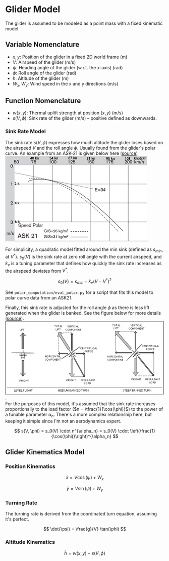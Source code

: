 # Glider Model
The glider is assumed to be modeled as a point mass with a fixed kinematic model

## Variable Nomenclature
- $x, y$: Position of the glider in a fixed 2D world frame (m)
- $V$: Airspeed of the glider (m/s)
- $\psi$: Heading angle of the glider (w.r.t. the x-axis) (rad)
- $\phi$: Roll angle of the glider (rad)
- $h$: Altitude of the glider (m)
- $W_x, W_y$: Wind speed in the x and y directions (m/s)

## Function Nomenclature
- $w(x, y)$: Thermal uplift strength at position $(x, y)$ (m/s)
- $s(V, \phi)$: Sink rate of the glider (m/s) – positive defined as downwards. 

### Sink Rate Model
The sink rate $s(V, \phi)$ expresses how much altitude the glider loses based on the airspeed $V$ and the roll angle $\phi$. Usually found from the glider's polar curve. An example from an ASK-21 is given below here ([source](https://www.williamssoaring.com/fleet/ask21b-bm.html)) ![Glider Polar Curves](ask21-polar-450x.jpg).

For simplicity, a quadratic model fitted around the min sink (defined as $s_{min}$, at $V^*$). $s_0(V)$ is the sink rate at zero roll angle with the current airspeed, and $k_v$ is a tuning parameter that defines how quickly the sink rate increases as the airspeed deviates from $V^*$.

$$
s_0(V) = s_{min} + k_v (V - V^*)^2
$$

See `polar_computation/eval_polar.py` for a script that fits this model to polar curve data from an ASK21.

Finally, this sink rate is adjusted for the roll angle $\phi$ as there is less lift generated when the glider is banked. See the figure below for more details ([source](https://aviation.stackexchange.com/questions/19030/what-types-of-maneuvers-increase-the-load-factor-on-the-aircraft)). ![Effect of Bank Angle on Glide Ratio](flight_lift_vector.png).  
For the purposes of this model, it's assumed that the sink rate increases proportionally to the load factor ($n = \tfrac{1}{\cos(\phi)}$) to the power of a tunable parameter $\alpha_n$. There's a more complex relationship here, but keeping it simple since I'm not an aerodynamics expert.

$$
s(V, \phi) = s_0(V) \cdot n^{\alpha_n} = s_0(V) \cdot \left(\frac{1}{\cos(\phi)}\right)^{\alpha_n}
$$

## Glider Kinematics Model
### Position Kinematics
$$
\dot{x} = V \cos(\psi) + W_x
$$

$$
\dot{y} = V \sin(\psi) + W_y
$$

### Turning Rate
The turning rate is derived from the coordinated turn equation, assuming it's perfect.

$$
\dot{\psi} = \frac{g}{V} \tan(\phi)
$$

### Altitude Kinematics
$$
\dot{h} = w(x, y) - s(V, \phi)
$$
